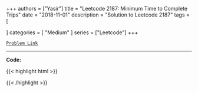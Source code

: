 
+++
authors = ["Yasir"]
title = "Leetcode 2187: Minimum Time to Complete Trips"
date = "2018-11-01"
description = "Solution to Leetcode 2187"
tags = [
    
]
categories = [
    "Medium"
]
series = ["Leetcode"]
+++



[`Problem Link`](https://leetcode.com/problems/minimum-time-to-complete-trips/description/)

---

**Code:**

{{< highlight html >}}

{{< /highlight >}}

